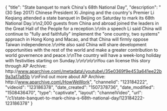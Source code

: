 {
    "title": "State banquet to mark China's 68th National Day",
    "description": "(30 Sep 2017) Chinese President Xi Jinping and the country's Premier Li Keqiang attended a state banquet in Beijing on Saturday to mark its 68th National Day.\r\n2,000 guests from China and abroad joined the leaders in the Great Hall of the People for a reception.\r\nIn a speech Li said China will continue to \"fully and faithfully\" implement the \"one country, two systems\" approach in Hong Kong and Macao, and that China will firmly oppose Taiwan independence.\r\nHe also said China will share development opportunities with the rest of the world and make a greater contribution to world governence and peace.\r\nThe country will have a week-long holiday with festivities starting on Sunday.\r\n\r\n\r\nYou can license this story through AP Archive: http:\/\/www.aparchive.com\/metadata\/youtube\/35e0369f9e453a641ee22b9a3a17a85b \r\nFind out more about AP Archive: http:\/\/www.aparchive.com\/HowWeWork",
    "channelid": "123184222",
    "videoid": "123186378",
    "date_created": "1507378736",
    "date_modified": "1508436470",
    "type": "captivate",
    "layout": "channelVideo",
    "url": "\/c1\/state-banquet-to-mark-china-s-68th-national-day\/123184222-123186378"
}